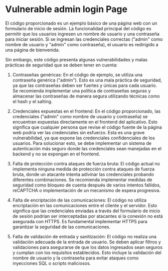 # Vulnerable admin login Page
El código proporcionado es un ejemplo básico de una página web con un formulario de inicio de sesión. La funcionalidad principal del código es permitir que los usuarios ingresen un nombre de usuario y una contraseña para iniciar sesión. Si se ingresan las credenciales correctas ("admin" como nombre de usuario y "admin" como contraseña), el usuario es redirigido a una página de bienvenida.

Sin embargo, este código presenta algunas vulnerabilidades y malas prácticas de seguridad que se deben tener en cuenta:

1. Contraseñas genéricas: En el código de ejemplo, se utiliza una contraseña genérica ("admin"). Esto es una mala práctica de seguridad, ya que las contraseñas deben ser fuertes y únicas para cada usuario. Se recomienda implementar una política de contraseñas seguras y almacenar las contraseñas de manera segura utilizando técnicas como el hash y el salting.

2. Credenciales expuestas en el frontend: En el código proporcionado, las credenciales ("admin" como nombre de usuario y contraseña) se encuentran expuestas directamente en el frontend del aplicativo. Esto significa que cualquier persona que revise el código fuente de la página web podría ver las credenciales sin esfuerzo. Esta es una grave vulnerabilidad, ya que expone las credenciales confidenciales de los usuarios. Para solucionar esto, se debe implementar un sistema de autenticación más seguro donde las credenciales sean manejadas en el backend y no se expongan en el frontend.

4. Falta de protección contra ataques de fuerza bruta: El código actual no implementa ninguna medida de protección contra ataques de fuerza bruta, donde un atacante intenta adivinar las credenciales probando diferentes combinaciones. Se recomienda implementar medidas de seguridad como bloqueo de cuenta después de varios intentos fallidos, reCAPTCHA o implementación de un mecanismo de espera progresiva.

6. Falta de encriptación de las comunicaciones: El código no utiliza encriptación en las comunicaciones entre el cliente y el servidor. Esto significa que las credenciales enviadas a través del formulario de inicio de sesión podrían ser interceptadas por atacantes si la conexión no está asegurada con HTTPS. Es fundamental implementar HTTPS para garantizar la seguridad de las comunicaciones.

8. Falta de validación de entrada y sanitización: El código no realiza una validación adecuada de la entrada de usuario. Se deben aplicar filtros y validaciones para asegurarse de que los datos ingresados sean seguros y cumplan con los requisitos establecidos. Esto incluye la validación del nombre de usuario y la contraseña para evitar ataques como inyecciones SQL o scripts maliciosos.

